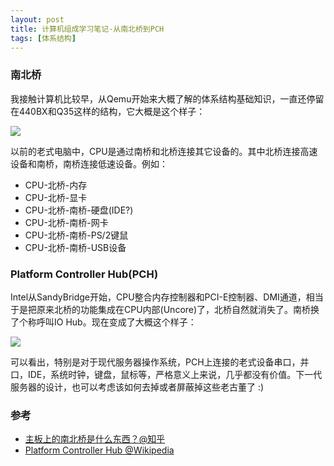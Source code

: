 ```yaml
---
layout: post
title: 计算机组成学习笔记-从南北桥到PCH
tags: [体系结构]
---
```


### 南北桥
我接触计算机比较早，从Qemu开始来大概了解的体系结构基础知识，一直还停留在440BX和Q35这样的结构，它大概是这个样子：

![](https://ygjs-static-hz.oss-cn-beijing.aliyuncs.com/images/2018-08-03/sn.png)

以前的老式电脑中，CPU是通过南桥和北桥连接其它设备的。其中北桥连接高速设备和南桥，南桥连接低速设备。例如：

* CPU-北桥-内存
* CPU-北桥-显卡
* CPU-北桥-南桥-硬盘(IDE?)
* CPU-北桥-南桥-网卡
* CPU-北桥-南桥-PS/2键鼠
* CPU-北桥-南桥-USB设备


### Platform Controller Hub(PCH)

Intel从SandyBridge开始，CPU整合内存控制器和PCI-E控制器、DMI通道，相当于是把原来北桥的功能集成在CPU内部(Uncore)了，北桥自然就消失了。南桥换了个称呼叫IO Hub。现在变成了大概这个样子：

![](https://ygjs-static-hz.oss-cn-beijing.aliyuncs.com/images/2018-08-03/pch.png)

可以看出，特别是对于现代服务器操作系统，PCH上连接的老式设备串口，并口，IDE，系统时钟，键盘，鼠标等，严格意义上来说，几乎都没有价值。下一代服务器的设计，也可以考虑该如何去掉或者屏蔽掉这些老古董了 :)

### 参考
- [主板上的南北桥是什么东西？@知乎](https://www.zhihu.com/question/66881178)
- [Platform Controller Hub @Wikipedia](https://en.wikipedia.org/wiki/Platform_Controller_Hub)
